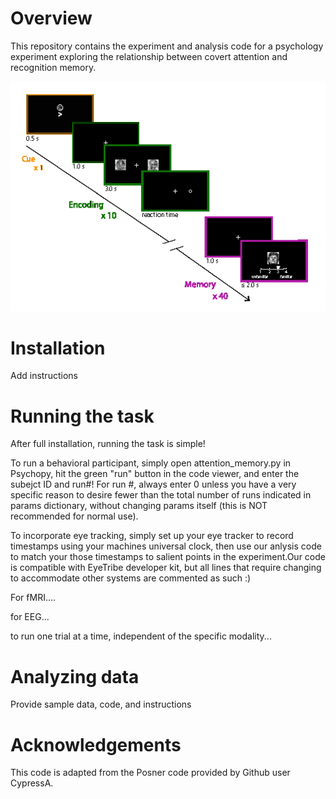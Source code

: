 # Overview

This repository contains the experiment and analysis code for a psychology experiment exploring the relationship between covert attention and recognition memory.  

![Hypertools example](figs/attn_task.png)

# Installation

Add instructions

# Running the task

After full installation, running the task is simple!

To run a behavioral participant, simply open attention_memory.py in Psychopy, hit the green "run" button in the code viewer, and enter the subejct ID and run#! For run #, always enter 0 unless you have a very specific reason to desire fewer than the total number of runs indicated in params dictionary, without changing params itself (this is NOT recommended for normal use).

To incorporate eye tracking, simply set up your eye tracker to record timestamps using your machines universal clock, then use our anlysis code to match your those timestamps to salient points in the experiment.Our code is compatible with EyeTribe developer kit, but all lines that require changing to accommodate other systems are commented as such :)

For fMRI....

for EEG...

to run one trial at a time, independent of the specific modality... 


# Analyzing data

Provide sample data, code, and instructions

# Acknowledgements

This code is adapted from the Posner code provided by Github user CypressA.
